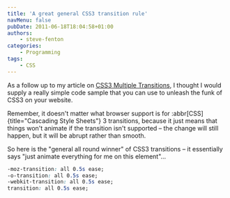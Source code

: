 ```yaml
---
title: 'A great general CSS3 transition rule'
navMenu: false
pubDate: 2011-06-18T18:04:58+01:00
authors:
    - steve-fenton
categories:
    - Programming
tags:
    - CSS
---
```


As a follow up to my article on [CSS3 Multiple Transitions](/blog/2011/05/css3-transitions-and-multiple-transitions/), I thought I would supply a really simple code sample that you can use to unleash the funk of CSS3 on your website.

Remember, it doesn't matter what browser support is for :abbr[CSS]{title="Cascading Style Sheets"} 3 transitions, because it just means that things won't animate if the transition isn't supported – the change will still happen, but it will be abrupt rather than smooth.

So here is the "general all round winner" of CSS3 transitions – it essentially says "just animate everything for me on this element"…

```css
-moz-transition: all 0.5s ease;
-o-transition: all 0.5s ease;
-webkit-transition: all 0.5s ease;
transition: all 0.5s ease;
```

